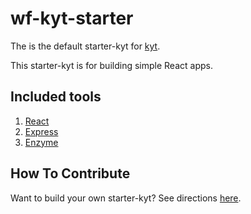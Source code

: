 # wf-kyt-starter

The is the default starter-kyt for [kyt](https://github.com/nytm/wf-kyt).

This starter-kyt is for building simple React apps.

## Included tools

1. [React](https://facebook.github.io/react/docs/getting-started.html)
2. [Express](https://expressjs.com/)
3. [Enzyme](https://github.com/airbnb/enzyme)


## How To Contribute
Want to build your own starter-kyt?
See directions [here](https://github.com/nytm/wf-kyt).
